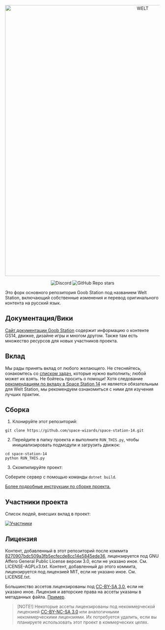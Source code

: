 <div class="header" align="center">  
<img alt="WELT" width="880" height="auto" src="https://i.postimg.cc/HsTx70x7/52.png">

![Discord](https://img.shields.io/discord/1243455873989349448?style=for-the-badge&logo=discord&logoColor=white)  ![GitHub Repo stars](https://img.shields.io/github/stars/Open-Space14/space-station-14?style=for-the-badge&logo=github&logoColor=white) 

</div>

Это форк основного репозитория Goob Station под названием Welt Station, включающий собственные изменения и перевод оригинального контента на русский язык.

## Документация/Вики

[Сайт документации Goob Station](https://docs.goobstation.com/) содержит информацию о контенте GS14, движке, дизайне игры и многом другом. Также там есть множество ресурсов для новых участников проекта.

## Вклад

Мы рады принять вклад от любого желающего. Не стесняйтесь, ознакомтесь со [списком задач](https://github.com/orgs/Open-Space14/projects/1), которые нужно выполнить; любой может их взять. Не бойтесь просить о помощи!
Хотя следование [рекомендациям по вкладу в Space Station 14](https://docs.spacestation14.com/en/general-development/codebase-info/pull-request-guidelines.html) не является обязательным для Welt Station, мы рекомендуем ознакомиться с ними для изучения лучших практик.

## Сборка

1. Клонируйте этот репозиторий:  
```shell
git clone https://github.com/space-wizards/space-station-14.git
```

2. Перейдите в папку проекта и выполните `RUN_THIS.py`, чтобы инициализировать подмодули и загрузить движок:  
```shell
cd space-station-14
python RUN_THIS.py
```

3. Скомпилируйте проект:  

Соберите сервер с помощью команды `dotnet build`.

[Более подробные инструкции по сборке проекта.](https://docs.goobstation.com/en/general-development/setup.html)

## Участники проекта

Список людей, внесших вклад в проект:

[![Участники](https://contrib.rocks/image?repo=Open-Space14/space-station-14)](https://github.com/Open-Space14/space-station-14/graphs/contributors)

## Лицензия

Контент, добавленный в этот репозиторий после коммита [8270907bdc509a3fb5ecfecde8cc14e5845ede36](https://github.com/Open-Space14/space-station-14/commit/8270907bdc509a3fb5ecfecde8cc14e5845ede36), лицензируется под GNU Affero General Public License версии 3.0, если не указано иное. См. LICENSE-AGPLv3.txt. Контент, добавленный до этого коммита, лицензируется под лицензией MIT, если не указано иное. См. LICENSE.txt.

Большинство ассетов лицензированы под [CC-BY-SA 3.0](https://creativecommons.org/licenses/by-sa/3.0/), если не указано иное. Лицензия и авторские права на ассеты указаны в метаданных файла. [Пример](https://github.com/space-wizards/space-station-14/blob/master/Resources/Textures/Objects/Tools/crowbar.rsi/meta.json).

> [NOTE!] 
> Некоторые ассеты лицензированы под некоммерческой лицензией [CC-BY-NC-SA 3.0](https://creativecommons.org/licenses/by-nc-sa/3.0/) или аналогичными некоммерческими лицензиями. Их потребуется удалить, если вы планируете использовать этот проект в коммерческих целях.
